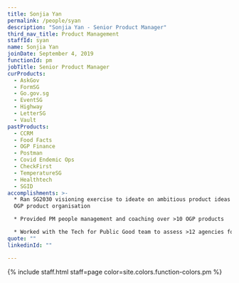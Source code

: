 ```yaml
---
title: Sonjia Yan
permalink: /people/syan
description: "Sonjia Yan - Senior Product Manager"
third_nav_title: Product Management
staffId: syan
name: Sonjia Yan
joinDate: September 4, 2019
functionId: pm
jobTitle: Senior Product Manager
curProducts:
  - AskGov
  - FormSG
  - Go.gov.sg
  - EventSG
  - Highway
  - LetterSG
  - Vault
pastProducts:
  - CCRM
  - Food Facts
  - OGP Finance
  - Postman
  - Covid Endemic Ops
  - CheckFirst
  - TemperatureSG
  - Healthtech
  - SGID
accomplishments: >-
  * Ran SG2030 visioning exercise to ideate on ambitious product ideas for the
  OGP product organisation

  * Provided PM people management and coaching over >10 OGP products

  * Worked with the Tech for Public Good team to assess >12 agencies for incubating satellite tech teams
quote: ""
linkedinId: ""

---
```


{% include staff.html staff=page color=site.colors.function-colors.pm %}
